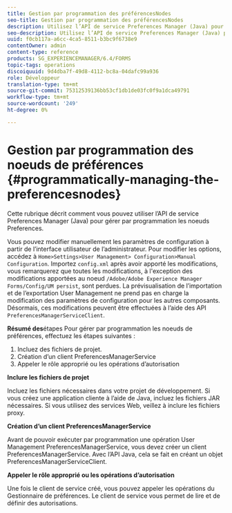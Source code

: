 ```yaml
---
title: Gestion par programmation des préférencesNodes
seo-title: Gestion par programmation des préférencesNodes
description: Utilisez l’API de service Preferences Manager (Java) pour gérer par programmation les noeuds Preferences.
seo-description: Utilisez l’API de service Preferences Manager (Java) pour gérer par programmation les noeuds Preferences.
uuid: f0cb117a-a6cc-4ca5-8511-b3bc9f6738e9
contentOwner: admin
content-type: reference
products: SG_EXPERIENCEMANAGER/6.4/FORMS
topic-tags: operations
discoiquuid: 9d4dba7f-49d8-4112-bc8a-04dafc99a936
role: Développeur
translation-type: tm+mt
source-git-commit: 75312539136bb53cf1db1de03fc0f9a1dca49791
workflow-type: tm+mt
source-wordcount: '249'
ht-degree: 0%

---
```



# Gestion par programmation des noeuds de préférences {#programmatically-managing-the-preferencesnodes}

Cette rubrique décrit comment vous pouvez utiliser l’API de service Preferences Manager (Java) pour gérer par programmation les noeuds Preferences.

Vous pouvez modifier manuellement les paramètres de configuration à partir de l’interface utilisateur de l’administrateur. Pour modifier les options, accédez à `Home>Settings>User Management> Configuration>Manual Configuration`. Importez `config.xml` après avoir apporté les modifications, vous remarquerez que toutes les modifications, à l&#39;exception des modifications apportées au noeud `/Adobe/Adobe Experience Manager Forms/Config/UM persist`, sont perdues. La prévisualisation de l’importation et de l’exportation User Management ne prend pas en charge la modification des paramètres de configuration pour les autres composants. Désormais, ces modifications peuvent être effectuées à l’aide des API `PreferencesManagerServiceClient`.

**Résumé des**&#x200B;étapes Pour gérer par programmation les noeuds de préférences, effectuez les étapes suivantes :

1. Incluez des fichiers de projet.
1. Création d’un client PreferencesManagerService
1. Appeler le rôle approprié ou les opérations d’autorisation

**Inclure les fichiers de projet**

Incluez les fichiers nécessaires dans votre projet de développement. Si vous créez une application cliente à l’aide de Java, incluez les fichiers JAR nécessaires. Si vous utilisez des services Web, veillez à inclure les fichiers proxy.

**Création d’un client PreferencesManagerService**

Avant de pouvoir exécuter par programmation une opération User Management PreferencesManagerService, vous devez créer un client PreferencesManagerService. Avec l’API Java, cela se fait en créant un objet PreferencesManagerServiceClient.

**Appeler le rôle approprié ou les opérations d’autorisation**

Une fois le client de service créé, vous pouvez appeler les opérations du Gestionnaire de préférences. Le client de service vous permet de lire et de définir des autorisations.
